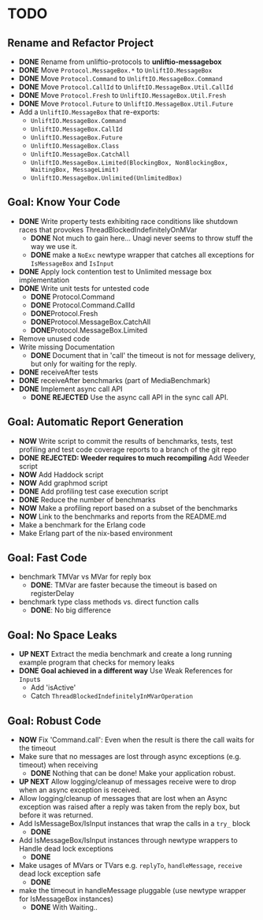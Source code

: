 TODO
====

## Rename and Refactor Project

* **DONE** Rename from unliftio-protocols to **unliftio-messagebox**
* **DONE** Move `Protocol.MessageBox.*` to `UnliftIO.MessageBox` 
* **DONE** Move `Protocol.Command` to `UnliftIO.MessageBox.Command`
* **DONE** Move `Protocol.CallId` to `UnliftIO.MessageBox.Util.CallId`
* **DONE** Move `Protocol.Fresh` to `UnliftIO.MessageBox.Util.Fresh`
* **DONE** Move `Protocol.Future` to `UnliftIO.MessageBox.Util.Future`
* Add a `UnliftIO.MessageBox` that re-exports:
  * `UnliftIO.MessageBox.Command`
  * `UnliftIO.MessageBox.CallId`
  * `UnliftIO.MessageBox.Future`
  * `UnliftIO.MessageBox.Class`
  * `UnliftIO.MessageBox.CatchAll`
  * `UnliftIO.MessageBox.Limited(BlockingBox, NonBlockingBox, WaitingBox, MessageLimit)`
  * `UnliftIO.MessageBox.Unlimited(UnlimitedBox)`


## Goal: Know Your Code 

* **DONE** Write property tests exhibiting race
  conditions like shutdown races that
  provokes ThreadBlockedIndefinitelyOnMVar
  * **DONE** Not much to gain here... Unagi never seems to throw stuff the way we use it. 
  * **DONE** make a `NoExc` newtype wrapper that catches all exceptions for `IsMessageBox` and `IsInput` 
* **DONE** Apply lock contention test to Unlimited message box implementation  
* **DONE** Write unit tests for untested code 
  * **DONE** Protocol.Command
  * **DONE** Protocol.Command.CallId
  * **DONE**Protocol.Fresh
  * **DONE**Protocol.MessageBox.CatchAll
  * **DONE**Protocol.MessageBox.Limited
* Remove unused code
* Write missing Documentation
  * **DONE** Document that in 'call' the timeout is not for message delivery, but only for 
    waiting for the reply.
* **DONE** receiveAfter tests
* **DONE** receiveAfter benchmarks (part of MediaBenchmark)
* **DONE** Implement async call API
  * **DONE** **REJECTED** Use the async call API in the sync call API.

## Goal: Automatic Report Generation
* **NOW** Write script to commit the results of benchmarks, tests, 
  test profiling and test code coverage reports
  to a branch of the git repo
* **DONE** **REJECTED: Weeder requires to much recompiling** Add Weeder script
* **NOW** Add Haddock script
* **NOW** Add graphmod script  
* **DONE** Add profiling test case execution script
* **DONE** Reduce the number of benchmarks
* **NOW** Make a profiling report based on a subset of the benchmarks
* **NOW** Link to the benchmarks and reports from the README.md
* Make a benchmark for the Erlang code
* Make Erlang part of the nix-based environment

## Goal: Fast Code

* benchmark TMVar vs MVar for reply box 
  * **DONE**: TMVar are faster because the timeout is based on registerDelay 
* benchmark type class methods vs. direct function calls
  * **DONE**: No big difference

## Goal: No Space Leaks

* **UP NEXT** Extract the media benchmark and create a long
  running example program that checks for memory leaks
* **DONE** **Goal achieved in a different way** Use Weak References for `Input`s
  * Add 'isActive'
  * Catch `ThreadBlockedIndefinitelyInMVarOperation` 

## Goal: Robust Code

* **NOW** Fix 'Command.call': Even when the result is there the call waits for the timeout
* Make sure that no messages are lost through async exceptions (e.g. timeout)
  when receiving
  * **DONE** Nothing that can be done! Make your application robust.
* **UP NEXT** Allow logging/cleanup of messages receive were to drop when an 
  async exception is received.
* Allow logging/cleanup of messages that are lost when an Async exception 
  was raised after a reply was taken from the reply box, but before it was returned.  
* Add IsMessageBox/IsInput instances that wrap the calls in a `try_` block
  * **DONE**
* Add IsMessageBox/IsInput instances through newtype wrappers
  to Handle dead lock exceptions
  * **DONE**  
* Make usages of MVars or TVars e.g. `replyTo`, `handleMessage`, `receive`
  dead lock exception safe
  * **DONE**
* make the timeout in handleMessage pluggable
   (use newtype wrapper for IsMessageBox instances)
   * **DONE** With Waiting..